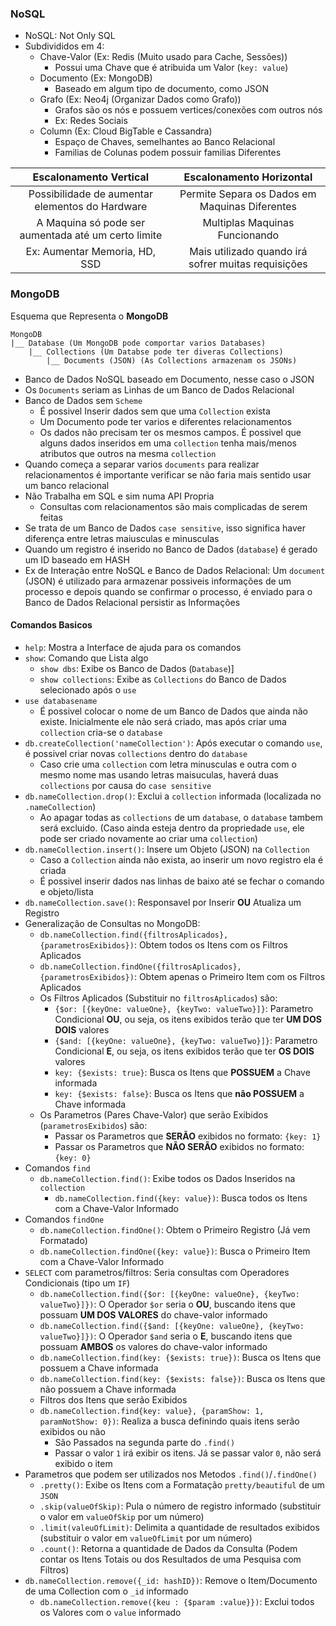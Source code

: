 ### NoSQL

- NoSQL: Not Only SQL
- Subdivididos em 4:
    - Chave-Valor (Ex: Redis (Muito usado para Cache, Sessões))
        - Possui uma Chave que é atribuida um Valor (`key: value`)
    - Documento (Ex: MongoDB)
        - Baseado em algum tipo de documento, como JSON
    - Grafo (Ex: Neo4j (Organizar Dados como Grafo))
        - Grafos são os nós e possuem vertices/conexões com outros nós
        - Ex: Redes Sociais
    - Column (Ex: Cloud BigTable e Cassandra)
        - Espaço de Chaves, semelhantes ao Banco Relacional
        - Familias de Colunas podem possuir familias Diferentes

|               Escalonamento Vertical                |              Escalonamento Horizontal               |
|:---------------------------------------------------:|:---------------------------------------------------:|
|   Possibilidade de aumentar elementos do Hardware   |   Permite Separa os Dados em Maquinas Diferentes    |
| A Maquina só pode ser aumentada até um certo limite |           Multiplas Maquinas Funcionando            |
|            Ex: Aumentar Memoria, HD, SSD            | Mais utilizado quando irá sofrer muitas requisições |

### MongoDB

Esquema que Representa o **MongoDB**

```
MongoDB
|__ Database (Um MongoDB pode comportar varios Databases)
    |__ Collections (Um Databse pode ter diveras Collections)
        |__ Documents (JSON) (As Collections armazenam os JSONs)
```

- Banco de Dados NoSQL baseado em Documento, nesse caso o JSON
- Os `Documents` seriam as Linhas de um Banco de Dados Relacional
- Banco de Dados sem `Scheme`
    - É possivel Inserir dados sem que uma `Collection` exista
    - Um Documento pode ter varios e diferentes relacionamentos
    - Os dados não precisam ter os mesmos campos. É possivel que alguns dados inseridos em uma `collection` tenha
      mais/menos atributos que outros na mesma `collection`
- Quando começa a separar varios `documents` para realizar relacionamentos é importante verificar se não faria mais
  sentido usar um banco relacional
- Não Trabalha em SQL e sim numa API Propria
    - Consultas com relacionamentos são mais complicadas de serem feitas
- Se trata de um Banco de Dados `case sensitive`, isso significa haver diferença entre letras maiusculas e minusculas
- Quando um registro é inserido no Banco de Dados (`database`) é gerado um ID baseado em HASH
- Ex de Interação entre NoSQL e Banco de Dados Relacional: Um `document` (JSON) é utilizado para armazenar possiveis
  informações de um processo e depois quando se confirmar o processo, é enviado para o Banco de Dados Relacional
  persistir as Informações

#### Comandos Basicos

- `help`: Mostra a Interface de ajuda para os comandos
- `show`: Comando que Lista algo
    - `show dbs`: Exibe os Banco de Dados (`Database`)]
    - `show collections`: Exibe as `Collections` do Banco de Dados selecionado após o `use`
- `use databasename`
    - É possivel colocar o nome de um Banco de Dados que ainda não existe. Inicialmente ele não será criado, mas após
      criar uma `collection` cria-se o `database`
- `db.createCollection('nameCollection')`: Após executar o comando `use`, é possivel criar novas `collections`
  dentro do `database`
    - Caso crie uma `collection` com letra minusculas e outra com o mesmo nome mas usando letras maisuculas, haverá
      duas `collections` por causa do `case sensitive`
- `db.nameCollection.drop()`: Exclui a `collection` informada (localizada no `.nameCollection`)
    - Ao apagar todas as `collections` de um `database`, o `database` tambem será excluido. (Caso ainda esteja dentro da
      propriedade `use`, ele pode ser criado novamente ao criar uma `collection`)
- `db.nameCollection.insert()`: Insere um Objeto (JSON) na `Collection`
    - Caso a `Collection` ainda não exista, ao inserir um novo registro ela é criada
    - É possivel inserir dados nas linhas de baixo até se fechar o comando e objeto/lista
- `db.nameCollection.save()`: Responsavel por Inserir **OU** Atualiza um Registro
- Generalização de Consultas no MongoDB:
    - `db.nameCollection.find({filtrosAplicados}, {parametrosExibidos})`: Obtem todos os Itens com os Filtros Aplicados
    - `db.nameCollection.findOne({filtrosAplicados}, {parametrosExibidos})`: Obtem apenas o Primeiro Item com os Filtros
      Aplicados
    - Os Filtros Aplicados (Substituir no `filtrosAplicados`) são:
        - `{$or: [{keyOne: valueOne}, {keyTwo: valueTwo}]}`: Parametro Condicional **OU**, ou seja, os itens exibidos
          terão que ter **UM DOS DOIS** valores
        - `{$and: [{keyOne: valueOne}, {keyTwo: valueTwo}]}`: Parametro Condicional **E**, ou seja, os itens exibidos
          terão que ter **OS DOIS** valores
        - `key: {$exists: true}`: Busca os Itens que **POSSUEM** a Chave informada
        - `key: {$exists: false}`: Busca os Itens que **não POSSUEM** a Chave informada
    - Os Parametros (Pares Chave-Valor) que serão Exibidos (`parametrosExibidos`) são:
        - Passar os Parametros que **SERÃO** exibidos no formato: ``{key: 1}``
        - Passar os Parametros que **NÃO SERÃO** exibidos no formato: ``{key: 0}``
- Comandos `find`
    - `db.nameCollection.find()`: Exibe todos os Dados Inseridos na `collection`
        - `db.nameCollection.find({key: value})`: Busca todos os Itens com a Chave-Valor Informado
- Comandos `findOne`
    - `db.nameCollection.findOne()`: Obtem o Primeiro Registro (Já vem Formatado)
    - `db.nameCollection.findOne({key: value})`: Busca o Primeiro Item com a Chave-Valor Informado
- `SELECT` com parametros/filtros: Seria consultas com Operadores Condicionais (tipo um `IF`)
    - `db.nameCollection.find({$or: [{keyOne: valueOne}, {keyTwo: valueTwo}]})`: O Operador `$or` seria o **OU**,
      buscando itens que possuam **UM DOS VALORES** do chave-valor informado
    - `db.nameCollection.find({$and: [{keyOne: valueOne}, {keyTwo: valueTwo}]})`: O Operador `$and` seria o **E**,
      buscando itens que possuam **AMBOS** os valores do chave-valor informado
    - `db.nameCollection.find(key: {$exists: true})`: Busca os Itens que possuem a Chave informada
    - `db.nameCollection.find(key: {$exists: false})`: Busca os Itens que não possuem a Chave informada
    - Filtros dos Itens que serão Exibidos
    - `db.nameCollection.find{key: value}, {paramShow: 1, paramNotShow: 0})`: Realiza a busca definindo quais itens
      serão exibidos ou não
        - São Passados na segunda parte do `.find()`
        - Passar o valor `1` irá exibir os itens. Já se passar valor `0`, não será exibido o item
- Parametros que podem ser utilizados nos Metodos `.find()`/`.findOne()`
    - `.pretty()`: Exibe os Itens com a Formatação `pretty/beautiful` de um `JSON`
    - `.skip(valueOfSkip)`: Pula o número de registro informado (substituir o valor em `valueOfSkip` por um número)
    - `.limit(valeuOfLimit)`: Delimita a quantidade de resultados exibidos (substituir o valor em `valueOfLimit` por um
      número)
    - `.count()`: Retorna a quantidade de Dados da Consulta (Podem contar os Itens Totais ou dos Resultados de uma
      Pesquisa com Filtros)
- `db.nameCollection.remove({_id: hashID})`: Remove o Item/Documento de uma Collection com o `_id` informado
    - `db.nameCollection.remove({keu : {$param :value}})`: Exclui todos os Valores com o `value` informado
